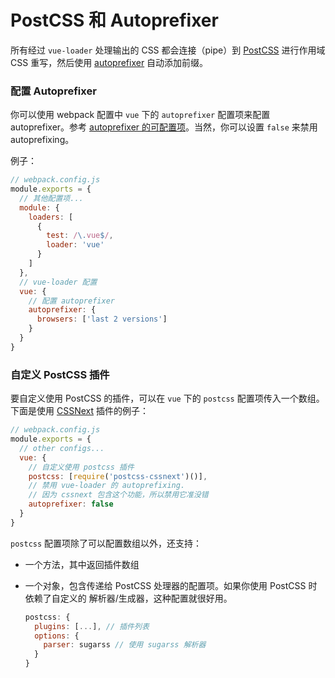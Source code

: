 # PostCSS 和 Autoprefixer

所有经过 `vue-loader` 处理输出的 CSS 都会连接（pipe）到 [PostCSS](https://github.com/postcss/postcss) 进行作用域 CSS 重写，然后使用 [autoprefixer](https://github.com/postcss/autoprefixer) 自动添加前缀。

### 配置 Autoprefixer

你可以使用 webpack 配置中 `vue` 下的 `autoprefixer` 配置项来配置 autoprefixer。参考 [autoprefixer 的可配置项](https://github.com/postcss/autoprefixer#options)。当然，你可以设置 `false` 来禁用 autoprefixing。

例子：

``` js
// webpack.config.js
module.exports = {
  // 其他配置项...
  module: {
    loaders: [
      {
        test: /\.vue$/,
        loader: 'vue'
      }
    ]
  },
  // vue-loader 配置
  vue: {
    // 配置 autoprefixer
    autoprefixer: {
      browsers: ['last 2 versions']
    }
  }
}
```

### 自定义 PostCSS 插件

要自定义使用 PostCSS 的插件，可以在 `vue` 下的 `postcss` 配置项传入一个数组。下面是使用 [CSSNext](http://cssnext.io/) 插件的例子：

``` js
// webpack.config.js
module.exports = {
  // other configs...
  vue: {
    // 自定义使用 postcss 插件
    postcss: [require('postcss-cssnext')()],
    // 禁用 vue-loader 的 autoprefixing.
    // 因为 cssnext 包含这个功能，所以禁用它准没错
    autoprefixer: false
  }
}
```

`postcss` 配置项除了可以配置数组以外，还支持：

- 一个方法，其中返回插件数组

- 一个对象，包含传递给 PostCSS 处理器的配置项。如果你使用 PostCSS 时依赖了自定义的 解析器/生成器，这种配置就很好用。

  ``` js
  postcss: {
    plugins: [...], // 插件列表
    options: {
      parser: sugarss // 使用 sugarss 解析器
    }
  }
  ```
